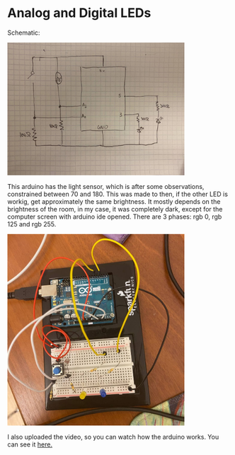 # Analog and Digital LEDs


Schematic:

<img src="schematic17.06.jpg" width = 400>

This arduino has the light sensor, which is after some observations, constrained between 70 and 180. This was made to then, if the other LED is workig, get approximately the same 
brightness. It mostly depends on the brightness of the room, in my case, it was completely dark, except for the computer screen with arduino ide opened. There are 3 phases: rgb 0, rgb 125 and rgb 255. 

<img src="arduino17.06.jpg" width = 400>

I also uploaded the video, so you can watch how the arduino works. You can see it <a href="https://www.youtube.com/watch?v=fwIj1wQdAnI&ab_channel=%D0%90%D0%B7%D0%B0%D0%BC%D0%B0%D1%82%D0%94%D0%B5%D1%80%D0%BC%D0%B0%D0%BD%D0%BE%D0%B2"> here. </a>
